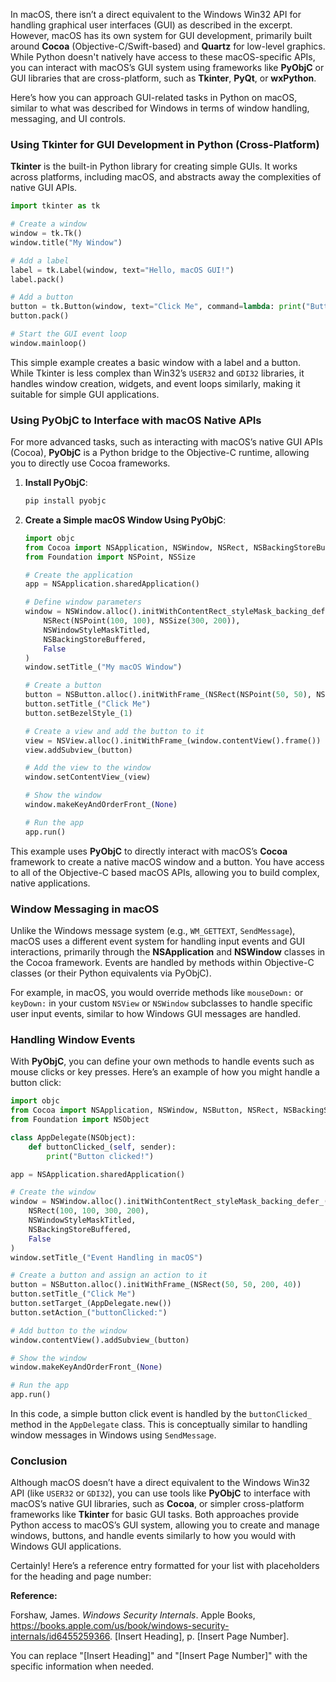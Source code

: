 In macOS, there isn’t a direct equivalent to the Windows Win32 API for handling graphical user interfaces (GUI) as described in the excerpt. However, macOS has its own system for GUI development, primarily built around **Cocoa** (Objective-C/Swift-based) and **Quartz** for low-level graphics. While Python doesn't natively have access to these macOS-specific APIs, you can interact with macOS’s GUI system using frameworks like **PyObjC** or GUI libraries that are cross-platform, such as **Tkinter**, **PyQt**, or **wxPython**.

Here’s how you can approach GUI-related tasks in Python on macOS, similar to what was described for Windows in terms of window handling, messaging, and UI controls.

### Using Tkinter for GUI Development in Python (Cross-Platform)

**Tkinter** is the built-in Python library for creating simple GUIs. It works across platforms, including macOS, and abstracts away the complexities of native GUI APIs.

```python
import tkinter as tk

# Create a window
window = tk.Tk()
window.title("My Window")

# Add a label
label = tk.Label(window, text="Hello, macOS GUI!")
label.pack()

# Add a button
button = tk.Button(window, text="Click Me", command=lambda: print("Button clicked!"))
button.pack()

# Start the GUI event loop
window.mainloop()
```

This simple example creates a basic window with a label and a button. While Tkinter is less complex than Win32’s `USER32` and `GDI32` libraries, it handles window creation, widgets, and event loops similarly, making it suitable for simple GUI applications.

### Using PyObjC to Interface with macOS Native APIs

For more advanced tasks, such as interacting with macOS’s native GUI APIs (Cocoa), **PyObjC** is a Python bridge to the Objective-C runtime, allowing you to directly use Cocoa frameworks.

1. **Install PyObjC**:

   ```bash
   pip install pyobjc
   ```

2. **Create a Simple macOS Window Using PyObjC**:

   ```python
   import objc
   from Cocoa import NSApplication, NSWindow, NSRect, NSBackingStoreBuffered, NSWindowStyleMaskTitled, NSButton, NSView
   from Foundation import NSPoint, NSSize

   # Create the application
   app = NSApplication.sharedApplication()

   # Define window parameters
   window = NSWindow.alloc().initWithContentRect_styleMask_backing_defer_(
       NSRect(NSPoint(100, 100), NSSize(300, 200)),
       NSWindowStyleMaskTitled,
       NSBackingStoreBuffered,
       False
   )
   window.setTitle_("My macOS Window")

   # Create a button
   button = NSButton.alloc().initWithFrame_(NSRect(NSPoint(50, 50), NSSize(200, 40)))
   button.setTitle_("Click Me")
   button.setBezelStyle_(1)
   
   # Create a view and add the button to it
   view = NSView.alloc().initWithFrame_(window.contentView().frame())
   view.addSubview_(button)
   
   # Add the view to the window
   window.setContentView_(view)

   # Show the window
   window.makeKeyAndOrderFront_(None)

   # Run the app
   app.run()
   ```

This example uses **PyObjC** to directly interact with macOS’s **Cocoa** framework to create a native macOS window and a button. You have access to all of the Objective-C based macOS APIs, allowing you to build complex, native applications.

### Window Messaging in macOS

Unlike the Windows message system (e.g., `WM_GETTEXT`, `SendMessage`), macOS uses a different event system for handling input events and GUI interactions, primarily through the **NSApplication** and **NSWindow** classes in the Cocoa framework. Events are handled by methods within Objective-C classes (or their Python equivalents via PyObjC).

For example, in macOS, you would override methods like `mouseDown:` or `keyDown:` in your custom `NSView` or `NSWindow` subclasses to handle specific user input events, similar to how Windows GUI messages are handled.

### Handling Window Events

With **PyObjC**, you can define your own methods to handle events such as mouse clicks or key presses. Here’s an example of how you might handle a button click:

```python
import objc
from Cocoa import NSApplication, NSWindow, NSButton, NSRect, NSBackingStoreBuffered, NSWindowStyleMaskTitled
from Foundation import NSObject

class AppDelegate(NSObject):
    def buttonClicked_(self, sender):
        print("Button clicked!")

app = NSApplication.sharedApplication()

# Create the window
window = NSWindow.alloc().initWithContentRect_styleMask_backing_defer_(
    NSRect(100, 100, 300, 200),
    NSWindowStyleMaskTitled,
    NSBackingStoreBuffered,
    False
)
window.setTitle_("Event Handling in macOS")

# Create a button and assign an action to it
button = NSButton.alloc().initWithFrame_(NSRect(50, 50, 200, 40))
button.setTitle_("Click Me")
button.setTarget_(AppDelegate.new())
button.setAction_("buttonClicked:")

# Add button to the window
window.contentView().addSubview_(button)

# Show the window
window.makeKeyAndOrderFront_(None)

# Run the app
app.run()
```

In this code, a simple button click event is handled by the `buttonClicked_` method in the `AppDelegate` class. This is conceptually similar to handling window messages in Windows using `SendMessage`.

### Conclusion

Although macOS doesn’t have a direct equivalent to the Windows Win32 API (like `USER32` or `GDI32`), you can use tools like **PyObjC** to interface with macOS’s native GUI libraries, such as **Cocoa**, or simpler cross-platform frameworks like **Tkinter** for basic GUI tasks. Both approaches provide Python access to macOS’s GUI system, allowing you to create and manage windows, buttons, and handle events similarly to how you would with Windows GUI applications.

Certainly! Here’s a reference entry formatted for your list with placeholders for the heading and page number:

**Reference:**

Forshaw, James. *Windows Security Internals*. Apple Books, https://books.apple.com/us/book/windows-security-internals/id6455259366. [Insert Heading], p. [Insert Page Number].

You can replace "[Insert Heading]" and "[Insert Page Number]" with the specific information when needed.